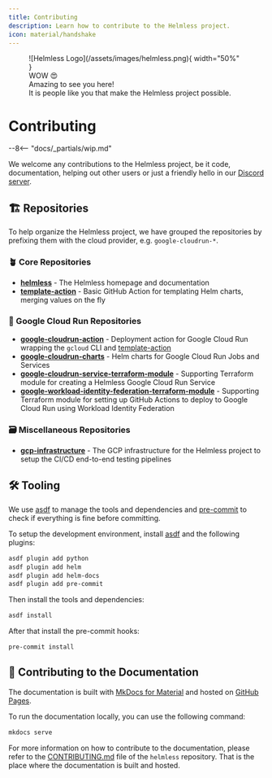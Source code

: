 ```yaml
---
title: Contributing
description: Learn how to contribute to the Helmless project.
icon: material/handshake
---
```


<figure markdown="span">
  ![Helmless Logo](/assets/images/helmless.png){ width="50%" }
  <figcaption>WOW 😍<br/>
  Amazing to see you here!<br/>
  It is people like you that make the Helmless project possible.</figcaption>
</figure>


# Contributing

--8<-- "docs/_partials/wip.md"

We welcome any contributions to the Helmless project, be it code, documentation, helping out other users or just a friendly hello in our [Discord server][Discord].

## 🏗️ Repositories

To help organize the Helmless project, we have grouped the repositories by prefixing them with the cloud provider, e.g. `google-cloudrun-*`.

### 🪴 Core Repositories

- **[helmless](https://github.com/helmless/helmless)** - The Helmless homepage and documentation
- **[template-action](https://github.com/helmless/template-action)** - Basic GitHub Action for templating Helm charts, merging values on the fly

### 🚀 Google Cloud Run Repositories

- **[google-cloudrun-action](https://github.com/helmless/google-cloudrun-action)** - Deployment action for Google Cloud Run wrapping the `gcloud` CLI and [template-action](https://github.com/helmless/template-action)
- **[google-cloudrun-charts](https://github.com/helmless/google-cloudrun-charts)** - Helm charts for Google Cloud Run Jobs and Services
- **[google-cloudrun-service-terraform-module](https://github.com/helmless/google-cloudrun-service-terraform-module)** - Supporting Terraform module for creating a Helmless Google Cloud Run Service
- **[google-workload-identity-federation-terraform-module](https://github.com/helmless/google-workload-identity-federation-terraform-module)** - Supporting Terraform module for setting up GitHub Actions to deploy to Google Cloud Run using Workload Identity Federation

### 🗃️ Miscellaneous Repositories

- **[gcp-infrastructure](https://github.com/helmless/gcp-infrastructure)** - The GCP infrastructure for the Helmless project to setup the CI/CD end-to-end testing pipelines

## 🛠️ Tooling

We use [asdf](https://asdf-vm.com/) to manage the tools and dependencies and [pre-commit](https://pre-commit.com/) to check if everything is fine before committing.

To setup the development environment, install [asdf](https://asdf-vm.com/) and the following plugins:

```sh
asdf plugin add python
asdf plugin add helm
asdf plugin add helm-docs
asdf plugin add pre-commit
```

Then install the tools and dependencies:

```sh
asdf install
```

After that install the pre-commit hooks:

```sh
pre-commit install
```

## 🤝 Contributing to the Documentation

The documentation is built with [MkDocs for Material](https://squidfunk.github.io/mkdocs-material/) and hosted on [GitHub Pages](https://pages.github.com/).

To run the documentation locally, you can use the following command:

```bash
mkdocs serve
```

For more information on how to contribute to the documentation, please refer to the [CONTRIBUTING.md](https://github.com/helmless/helmless/blob/main/CONTRIBUTING.md) file of the `helmless` repository. That is the place where the documentation is built and hosted.

[Discord]: https://discord.gg/A5cjzfyAN5
